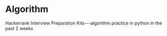 # Algorithm
Hackerrank Interview Preparation Kits---algorithm practice in python in the past 2 weeks
